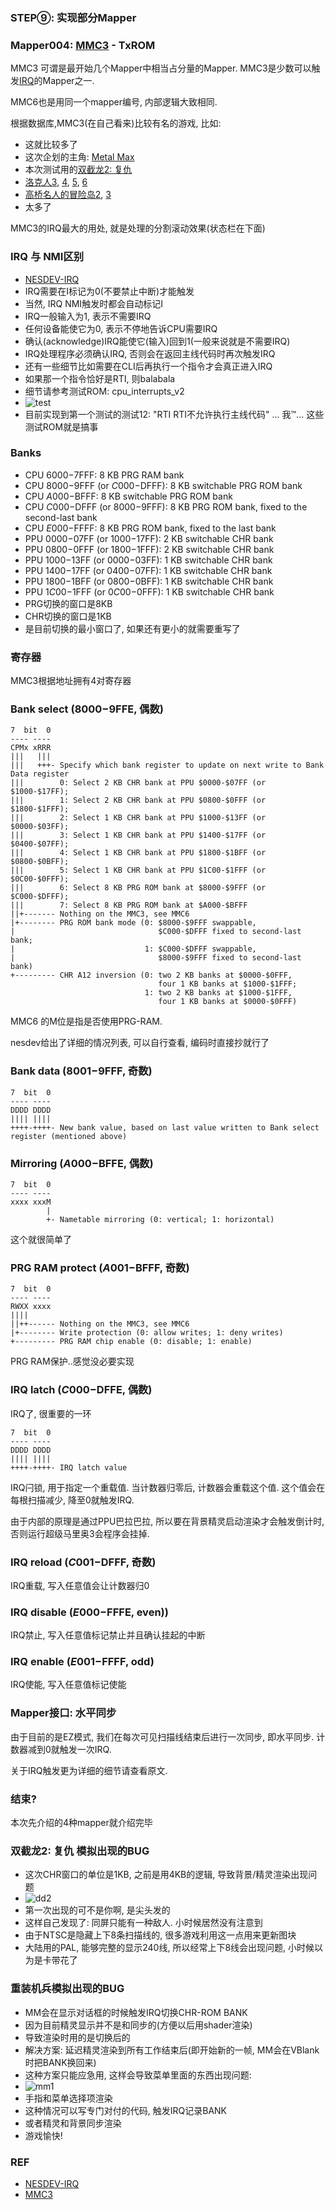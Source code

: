 ### STEP⑨: 实现部分Mapper

### Mapper004: [MMC3](https://wiki.nesdev.com/w/index.php/MMC3) - TxROM

MMC3 可谓是最开始几个Mapper中相当占分量的Mapper. MMC3是少数可以触发[IRQ](https://wiki.nesdev.com/w/index.php/IRQ)的Mapper之一.

MMC6也是用同一个mapper编号, 内部逻辑大致相同.

根据数据库,MMC3(在自己看来)比较有名的游戏, 比如:
 - 这就比较多了
 - 这次企划的主角: [Metal Max](http://bootgod.dyndns.org:7777/profile.php?id=3991)
 - 本次测试用的[双截龙2: 复仇](http://bootgod.dyndns.org:7777/profile.php?id=126)
 - [洛克人3](http://bootgod.dyndns.org:7777/profile.php?id=46), [4](http://bootgod.dyndns.org:7777/profile.php?id=35), [5](http://bootgod.dyndns.org:7777/profile.php?id=1114), [6](http://bootgod.dyndns.org:7777/profile.php?id=891)
 - [高桥名人的冒险岛2](http://bootgod.dyndns.org:7777/profile.php?id=269), [3](http://bootgod.dyndns.org:7777/profile.php?id=177)
 - 太多了

MMC3的IRQ最大的用处, 就是处理的分割滚动效果(状态栏在下面)

### IRQ 与 NMI区别
 - [NESDEV-IRQ](https://wiki.nesdev.com/w/index.php/IRQ)
 - IRQ需要在I标记为0(不要禁止中断)才能触发
 - 当然, IRQ NMI触发时都会自动标记I
 - IRQ一般输入为1, 表示不需要IRQ
 - 任何设备能使它为0, 表示不停地告诉CPU需要IRQ
 - 确认(acknowledge)IRQ能使它(输入)回到1(一般来说就是不需要IRQ)
 - IRQ处理程序必须确认IRQ, 否则会在返回主线代码时再次触发IRQ
 - 还有一些细节比如需要在CLI后再执行一个指令才会真正进入IRQ
 - 如果那一个指令恰好是RTI, 则balabala
 - 细节请参考测试ROM: cpu_interrupts_v2
 - ![test](./test.png)
 - 目前实现到第一个测试的测试12: "RTI RTI不允许执行主线代码" ... 我™... 这些测试ROM就是搞事

### Banks
 - CPU $6000-$7FFF: 8 KB PRG RAM bank
 - CPU $8000-$9FFF (or $C000-$DFFF): 8 KB switchable PRG ROM bank
 - CPU $A000-$BFFF: 8 KB switchable PRG ROM bank
 - CPU $C000-$DFFF (or $8000-$9FFF): 8 KB PRG ROM bank, fixed to the second-last bank
 - CPU $E000-$FFFF: 8 KB PRG ROM bank, fixed to the last bank
 - PPU $0000-$07FF (or $1000-$17FF): 2 KB switchable CHR bank
 - PPU $0800-$0FFF (or $1800-$1FFF): 2 KB switchable CHR bank
 - PPU $1000-$13FF (or $0000-$03FF): 1 KB switchable CHR bank
 - PPU $1400-$17FF (or $0400-$07FF): 1 KB switchable CHR bank
 - PPU $1800-$1BFF (or $0800-$0BFF): 1 KB switchable CHR bank
 - PPU $1C00-$1FFF (or $0C00-$0FFF): 1 KB switchable CHR bank
 - PRG切换的窗口是8KB
 - CHR切换的窗口是1KB
 - 是目前切换的最小窗口了, 如果还有更小的就需要重写了

### 寄存器
MMC3根据地址拥有4对寄存器

### Bank select ($8000-$9FFE, 偶数)
```
7  bit  0
---- ----
CPMx xRRR
|||   |||
|||   +++- Specify which bank register to update on next write to Bank Data register
|||        0: Select 2 KB CHR bank at PPU $0000-$07FF (or $1000-$17FF);
|||        1: Select 2 KB CHR bank at PPU $0800-$0FFF (or $1800-$1FFF);
|||        2: Select 1 KB CHR bank at PPU $1000-$13FF (or $0000-$03FF);
|||        3: Select 1 KB CHR bank at PPU $1400-$17FF (or $0400-$07FF);
|||        4: Select 1 KB CHR bank at PPU $1800-$1BFF (or $0800-$0BFF);
|||        5: Select 1 KB CHR bank at PPU $1C00-$1FFF (or $0C00-$0FFF);
|||        6: Select 8 KB PRG ROM bank at $8000-$9FFF (or $C000-$DFFF);
|||        7: Select 8 KB PRG ROM bank at $A000-$BFFF
||+------- Nothing on the MMC3, see MMC6
|+-------- PRG ROM bank mode (0: $8000-$9FFF swappable,
|                                $C000-$DFFF fixed to second-last bank;
|                             1: $C000-$DFFF swappable,
|                                $8000-$9FFF fixed to second-last bank)
+--------- CHR A12 inversion (0: two 2 KB banks at $0000-$0FFF,
                                 four 1 KB banks at $1000-$1FFF;
                              1: two 2 KB banks at $1000-$1FFF,
                                 four 1 KB banks at $0000-$0FFF)
```

MMC6 的M位是指是否使用PRG-RAM.

nesdev给出了详细的情况列表, 可以自行查看, 编码时直接抄就行了

### Bank data ($8001-$9FFF, 奇数)
```
7  bit  0
---- ----
DDDD DDDD
|||| ||||
++++-++++- New bank value, based on last value written to Bank select register (mentioned above)
```

### Mirroring ($A000-$BFFE, 偶数)
```
7  bit  0
---- ----
xxxx xxxM
        |
        +- Nametable mirroring (0: vertical; 1: horizontal)
```
这个就很简单了

### PRG RAM protect ($A001-$BFFF, 奇数)
```
7  bit  0
---- ----
RWXX xxxx
||||
||++------ Nothing on the MMC3, see MMC6
|+-------- Write protection (0: allow writes; 1: deny writes)
+--------- PRG RAM chip enable (0: disable; 1: enable)
```
PRG RAM保护..感觉没必要实现

### IRQ latch ($C000-$DFFE, 偶数)
IRQ了, 很重要的一环
```
7  bit  0
---- ----
DDDD DDDD
|||| ||||
++++-++++- IRQ latch value
```
IRQ闩锁, 用于指定一个重载值. 当计数器归零后, 计数器会重载这个值. 这个值会在每根扫描减少, 降至0就触发IRQ.

由于内部的原理是通过PPU巴拉巴拉, 所以要在背景精灵启动渲染才会触发倒计时, 否则运行超级马里奥3会程序会挂掉.


### IRQ reload ($C001-$DFFF, 奇数)
IRQ重载, 写入任意值会让计数器归0


### IRQ disable ($E000-$FFFE, even))
IRQ禁止, 写入任意值标记禁止并且确认挂起的中断

### IRQ enable ($E001-$FFFF, odd)
IRQ使能, 写入任意值标记使能


### Mapper接口: 水平同步
由于目前的是EZ模式, 我们在每次可见扫描线结束后进行一次同步, 即水平同步. 计数器减到0就触发一次IRQ.

关于IRQ触发更为详细的细节请查看原文.

### 结束?
本次先介绍的4种mapper就介绍完毕

### 双截龙2: 复仇 模拟出现的BUG
 - 这次CHR窗口的单位是1KB, 之前是用4KB的逻辑, 导致背景/精灵渲染出现问题
 - ![dd2](./dd2.png)
 - 第一次出现的可不是你啊, 是尖头发的
 - 这样自己发现了: 同屏只能有一种敌人. 小时候居然没有注意到
 - 由于NTSC是隐藏上下8条扫描线的, 很多游戏利用这一点用来更新图块
 - 大陆用的PAL, 能够完整的显示240线, 所以经常上下8线会出现问题, 小时候以为是卡带花了


### 重装机兵模拟出现的BUG
 - MM会在显示对话框的时候触发IRQ切换CHR-ROM BANK
 - 因为目前精灵显示并不是和同步的(方便以后用shader渲染)
 - 导致渲染时用的是切换后的
 - 解决方案: 延迟精灵渲染到所有工作结束后(即开始新的一帧, MM会在VBlank时把BANK换回来)
 - 这种方案只能应急用, 这样会导致菜单里面的东西出现问题:
 - ![mm1](./mm1.png)
 - 手指和菜单选择项渲染
 - 这种情况可以写专门对付的代码, 触发IRQ记录BANK
 - 或者精灵和背景同步渲染
 - 游戏愉快!

### REF
 - [NESDEV-IRQ](https://wiki.nesdev.com/w/index.php/IRQ)
 - [MMC3](https://wiki.nesdev.com/w/index.php/MMC3)
